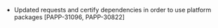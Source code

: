 * Updated requests and certify dependencies in order to use platform packages [PAPP-31096, PAPP-30822]